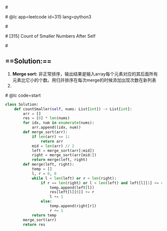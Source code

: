 \#

\# @lc app=leetcode id=315 lang=python3

\#

\# [315] Count of Smaller Numbers After Self

\#

## ==Solution:==

1. **Merge sort:**  非正常排序，输出结果是输入array每个元素对应的其后面所有元素比它小的个数。用归并排序在每次merge的时候添加出现次数在新列表
2. 

\# @lc code=start

```python
class Solution:
	def countSmaller(self, nums: List[int]) -> List[int]:
        arr = []
        res = [0] * len(nums)
        for idx, num in enumerate(nums):
            arr.append((idx, num))
        def merge_sort(arr):
            if len(arr) <= 1:
                return arr
            mid = len(arr) // 2
            left = merge_sort(arr[:mid])
            right = merge_sort(arr[mid:])
            return merge(left, right)
        def merge(left, right):
            temp = []
            l, r = 0, 0
            while l < len(left) or r < len(right):
                if r == len(right) or l < len(left) and left[l][1] <= right[r][1]:
                    temp.append(left[l])
                    res[left[l][0]] += r
                    l += 1
                else:
                    temp.append(right[r])
                    r += 1
            return temp
        merge_sort(arr)
        return res
```



